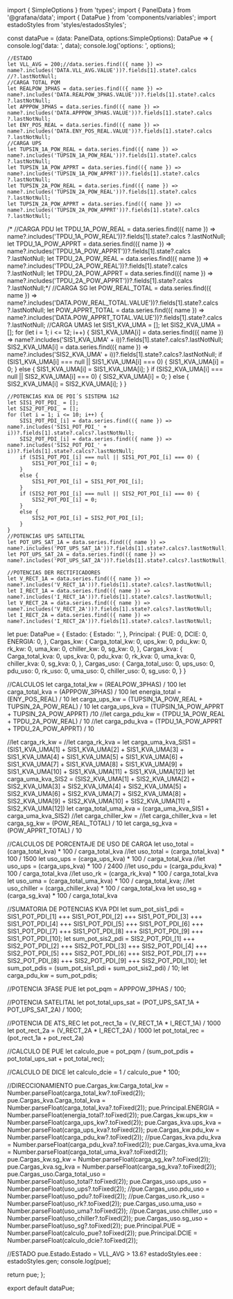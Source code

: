 import { SimpleOptions } from 'types';
import { PanelData } from '@grafana/data';
import { DataPue } from 'components/variables';
import estadoStyles from 'styles/estadosStyles';

const dataPue = (data: PanelData, options:SimpleOptions): DataPue => {  
    console.log('data: ', data);
    console.log('options: ', options);

    //ESTADO
    let VLL_AVG = 200;//data.series.find(({ name }) => name?.includes('DATA.VLL_AVG.VALUE'))?.fields[1].state?.calcs
    //?.lastNotNull;
    //CARGA TOTAL PQM
    let REALPOW_3PHAS = data.series.find(({ name }) => name?.includes('DATA.REALPOW_3PHAS.VALUE'))?.fields[1].state?.calcs
    ?.lastNotNull;
    let APPPOW_3PHAS = data.series.find(({ name }) => name?.includes('DATA.APPPOW_3PHAS.VALUE'))?.fields[1].state?.calcs
    ?.lastNotNull;    
    let ENY_POS_REAL = data.series.find(({ name }) => name?.includes('DATA.ENY_POS_REAL.VALUE'))?.fields[1].state?.calcs
    ?.lastNotNull; 
    //CARGA UPS
    let TUPSIN_1A_POW_REAL = data.series.find(({ name }) => name?.includes('TUPSIN_1A_POW_REAL'))?.fields[1].state?.calcs
    ?.lastNotNull;
    let TUPSIN_1A_POW_APPRT = data.series.find(({ name }) => name?.includes('TUPSIN_1A_POW_APPRT'))?.fields[1].state?.calcs
    ?.lastNotNull;
    let TUPSIN_2A_POW_REAL = data.series.find(({ name }) => name?.includes('TUPSIN_2A_POW_REAL'))?.fields[1].state?.calcs
    ?.lastNotNull;
    let TUPSIN_2A_POW_APPRT = data.series.find(({ name }) => name?.includes('TUPSIN_2A_POW_APPRT'))?.fields[1].state?.calcs
    ?.lastNotNull;
   /* //CARGA PDU
    let TPDU_1A_POW_REAL = data.series.find(({ name }) => name?.includes('TPDU_1A_POW_REAL'))?.fields[1].state?.calcs
    ?.lastNotNull;
    let TPDU_1A_POW_APPRT = data.series.find(({ name }) => name?.includes('TPDU_1A_POW_APPRT'))?.fields[1].state?.calcs
    ?.lastNotNull;
    let TPDU_2A_POW_REAL = data.series.find(({ name }) => name?.includes('TPDU_2A_POW_REAL'))?.fields[1].state?.calcs
    ?.lastNotNull;
    let TPDU_2A_POW_APPRT = data.series.find(({ name }) => name?.includes('TPDU_2A_POW_APPRT'))?.fields[1].state?.calcs
    ?.lastNotNull;*/
    //CARGA SG
    let POW_REAL_TOTAL = data.series.find(({ name }) => name?.includes('DATA.POW_REAL_TOTAL.VALUE'))?.fields[1].state?.calcs
    ?.lastNotNull;
    let POW_APPRT_TOTAL = data.series.find(({ name }) => name?.includes('DATA.POW_APPRT_TOTAL.VALUE'))?.fields[1].state?.calcs
    ?.lastNotNull;
    //CARGA UMAS
    let SIS1_KVA_UMA = [];
    let SIS2_KVA_UMA = [];
    for (let i = 1; i <= 12; i++) {
    SIS1_KVA_UMA[i] = data.series.find(({ name }) => name?.includes('SIS1_KVA_UMA' + i))?.fields[1].state?.calcs?.lastNotNull;
    SIS2_KVA_UMA[i] = data.series.find(({ name }) => name?.includes('SIS2_KVA_UMA' + i))?.fields[1].state?.calcs?.lastNotNull;
    if (SIS1_KVA_UMA[i] === null || SIS1_KVA_UMA[i] === 0) {
        SIS1_KVA_UMA[i] = 0;
        }   else {
            SIS1_KVA_UMA[i] = SIS1_KVA_UMA[i];
        } 
    if (SIS2_KVA_UMA[i] === null || SIS2_KVA_UMA[i] === 0) {
        SIS2_KVA_UMA[i] = 0;
        }   else {
            SIS2_KVA_UMA[i] = SIS2_KVA_UMA[i];
        }
    }
    
    
    //POTENCIAS KVA DE PDI´S SISTEMA 1&2
    let SIS1_POT_PDI_ = [];
    let SIS2_POT_PDI_ = [];
    for (let i = 1; i <= 10; i++) {
        SIS1_POT_PDI_[i] = data.series.find(({ name }) => name?.includes('SIS1_POT_PDI_' + i))?.fields[1].state?.calcs?.lastNotNull;
        SIS2_POT_PDI_[i] = data.series.find(({ name }) => name?.includes('SIS2_POT_PDI_' + i))?.fields[1].state?.calcs?.lastNotNull;
        if (SIS1_POT_PDI_[i] === null || SIS1_POT_PDI_[i] === 0) {
            SIS1_POT_PDI_[i] = 0;
        }
        else {
            SIS1_POT_PDI_[i] = SIS1_POT_PDI_[i];
        }
        if (SIS2_POT_PDI_[i] === null || SIS2_POT_PDI_[i] === 0) {
            SIS2_POT_PDI_[i] = 0;
        }
        else {
            SIS2_POT_PDI_[i] = SIS2_POT_PDI_[i];
        }
    }
    //POTENCIAS UPS SATELITAL
    let POT_UPS_SAT_1A = data.series.find(({ name }) => name?.includes('POT_UPS_SAT_1A'))?.fields[1].state?.calcs?.lastNotNull;
    let POT_UPS_SAT_2A = data.series.find(({ name }) => name?.includes('POT_UPS_SAT_2A'))?.fields[1].state?.calcs?.lastNotNull;

    //POTENCIAS DER RECTIFICADORES
    let V_RECT_1A = data.series.find(({ name }) => name?.includes('V_RECT_1A'))?.fields[1].state?.calcs?.lastNotNull;
    let I_RECT_1A = data.series.find(({ name }) => name?.includes('I_RECT_1A'))?.fields[1].state?.calcs?.lastNotNull;
    let V_RECT_2A = data.series.find(({ name }) => name?.includes('V_RECT_2A'))?.fields[1].state?.calcs?.lastNotNull;
    let I_RECT_2A = data.series.find(({ name }) => name?.includes('I_RECT_2A'))?.fields[1].state?.calcs?.lastNotNull;


let pue: DataPue = {
    Estado: {
        Estado: '',
    },
    Principal: {
        PUE: 0,
        DCIE: 0,
        ENERGIA: 0,
    },
    Cargas_kw: {
        Carga_total_kw: 0,
        ups_kw: 0,
        pdu_kw: 0,
        rk_kw: 0,
        uma_kw: 0,
        chiller_kw: 0,
        sg_kw: 0,
    },
    Cargas_kva: {
        Carga_total_kva: 0,
        ups_kva: 0,
        pdu_kva: 0,
        rk_kva: 0,
        uma_kva: 0,
        chiller_kva: 0,
        sg_kva: 0,
    },
    Cargas_uso: {
        Carga_total_uso: 0,
        ups_uso: 0,
        pdu_uso: 0,
        rk_uso: 0,
        uma_uso: 0,
        chiller_uso: 0,
        sg_uso: 0,
    }
}

//CALCULOS
let carga_total_kw = (REALPOW_3PHAS) / 100
let carga_total_kva = (APPPOW_3PHAS) / 100
let energia_total = (ENY_POS_REAL) / 10
let carga_ups_kw = (TUPSIN_1A_POW_REAL + TUPSIN_2A_POW_REAL) / 10
let carga_ups_kva = (TUPSIN_1A_POW_APPRT + TUPSIN_2A_POW_APPRT) /10
//let carga_pdu_kw = (TPDU_1A_POW_REAL + TPDU_2A_POW_REAL) / 10
//let carga_pdu_kva = (TPDU_1A_POW_APPRT + TPDU_2A_POW_APPRT) / 10

//let carga_rk_kw =
//let carga_rk_kva =
let carga_uma_kva_SIS1 = (SIS1_KVA_UMA[1] + SIS1_KVA_UMA[2] + SIS1_KVA_UMA[3] + SIS1_KVA_UMA[4] + SIS1_KVA_UMA[5] + SIS1_KVA_UMA[6] +
                          SIS1_KVA_UMA[7] + SIS1_KVA_UMA[8] + SIS1_KVA_UMA[9] + SIS1_KVA_UMA[10] + SIS1_KVA_UMA[11] + SIS1_KVA_UMA[12])
let carga_uma_kva_SIS2 = (SIS2_KVA_UMA[1] + SIS2_KVA_UMA[2] + SIS2_KVA_UMA[3] + SIS2_KVA_UMA[4] + SIS2_KVA_UMA[5] + SIS2_KVA_UMA[6] +
                          SIS2_KVA_UMA[7] + SIS2_KVA_UMA[8] + SIS2_KVA_UMA[9] + SIS2_KVA_UMA[10] + SIS2_KVA_UMA[11] + SIS2_KVA_UMA[12])
let carga_total_uma_kva = (carga_uma_kva_SIS1 + carga_uma_kva_SIS2)
//let carga_chiller_kw =
//let carga_chiller_kva =
let carga_sg_kw = (POW_REAL_TOTAL) / 10
let carga_sg_kva = (POW_APPRT_TOTAL) / 10

//CALCULOS DE PORCENTAJE DE USO DE CARGA
let uso_total = (carga_total_kva) * 100 / carga_total_kva
//let uso_total = (carga_total_kva) * 100 / 1500
let uso_ups = (carga_ups_kva) * 100 / carga_total_kva
//let uso_ups = (carga_ups_kva) * 100 / 2400
//let uso_pdu = (carga_pdu_kva) * 100 / carga_total_kva
//let uso_rk = (carga_rk_kva) * 100 / carga_total_kva
let uso_uma = (carga_total_uma_kva) * 100 / carga_total_kva;
//let uso_chiller = (carga_chiller_kva) * 100 / carga_total_kva
let uso_sg = (carga_sg_kva) * 100 / carga_total_kva

//SUMATORIA DE POTENCIAS KVA PDI
let sum_pot_sis1_pdi = SIS1_POT_PDI_[1] +++ SIS1_POT_PDI_[2] +++ SIS1_POT_PDI_[3] +++ SIS1_POT_PDI_[4] +++ SIS1_POT_PDI_[5] +++ 
                       SIS1_POT_PDI_[6] +++ SIS1_POT_PDI_[7] +++ SIS1_POT_PDI_[8] +++ SIS1_POT_PDI_[9] +++ SIS1_POT_PDI_[10]; 
let sum_pot_sis2_pdi = SIS2_POT_PDI_[1] +++ SIS2_POT_PDI_[2] +++ SIS2_POT_PDI_[3] +++ SIS2_POT_PDI_[4] +++ SIS2_POT_PDI_[5] +++ 
                       SIS2_POT_PDI_[6] +++ SIS2_POT_PDI_[7] +++ SIS2_POT_PDI_[8] +++ SIS2_POT_PDI_[9] +++ SIS2_POT_PDI_[10]; 
let sum_pot_pdis = (sum_pot_sis1_pdi + sum_pot_sis2_pdi) / 10; 
let carga_pdu_kw = sum_pot_pdis;

//POTENCIA 3FASE PUE
let pot_pqm = APPPOW_3PHAS / 100;

//POTENCIA SATELITAL
let pot_total_ups_sat = (POT_UPS_SAT_1A + POT_UPS_SAT_2A) / 1000;

//POTENCIA DE ATS_REC
let pot_rect_1a =  (V_RECT_1A * I_RECT_1A) / 1000
let pot_rect_2a = (V_RECT_2A * I_RECT_2A) / 1000
let pot_total_rec = (pot_rect_1a + pot_rect_2a)

//CALCULO DE PUE
let calculo_pue =  pot_pqm / (sum_pot_pdis + pot_total_ups_sat + pot_total_rec); 

//CALCULO DE DICE
let calculo_dcie = 1 / calculo_pue * 100;

//DIRECCIONAMIENTO
pue.Cargas_kw.Carga_total_kw = Number.parseFloat(carga_total_kw?.toFixed(2));
pue.Cargas_kva.Carga_total_kva = Number.parseFloat(carga_total_kva?.toFixed(2));
pue.Principal.ENERGIA = Number.parseFloat(energia_total?.toFixed(2));
pue.Cargas_kw.ups_kw = Number.parseFloat(carga_ups_kw?.toFixed(2));
pue.Cargas_kva.ups_kva = Number.parseFloat(carga_ups_kva?.toFixed(2));
pue.Cargas_kw.pdu_kw = Number.parseFloat(carga_pdu_kw?.toFixed(2));
//pue.Cargas_kva.pdu_kva = Number.parseFloat(carga_pdu_kva?.toFixed(2));
pue.Cargas_kva.uma_kva = Number.parseFloat(carga_total_uma_kva?.toFixed(2));
pue.Cargas_kw.sg_kw = Number.parseFloat(carga_sg_kw?.toFixed(2));
pue.Cargas_kva.sg_kva = Number.parseFloat(carga_sg_kva?.toFixed(2));
pue.Cargas_uso.Carga_total_uso = Number.parseFloat(uso_total?.toFixed(2)); 
pue.Cargas_uso.ups_uso = Number.parseFloat(uso_ups?.toFixed(2));
//pue.Cargas_uso.pdu_uso = Number.parseFloat(uso_pdu?.toFixed(2));
//pue.Cargas_uso.rk_uso = Number.parseFloat(uso_rk?.toFixed(2));
pue.Cargas_uso.uma_uso = Number.parseFloat(uso_uma?.toFixed(2));
//pue.Cargas_uso.chiller_uso = Number.parseFloat(uso_chiller?.toFixed(2));
pue.Cargas_uso.sg_uso = Number.parseFloat(uso_sg?.toFixed(2));
pue.Principal.PUE = Number.parseFloat(calculo_pue?.toFixed(2));
pue.Principal.DCIE = Number.parseFloat(calculo_dcie?.toFixed(2));


//ESTADO
pue.Estado.Estado = VLL_AVG > 13.6? estadoStyles.eee : estadoStyles.gen;
    console.log(pue);

return pue;
};

export default dataPue;